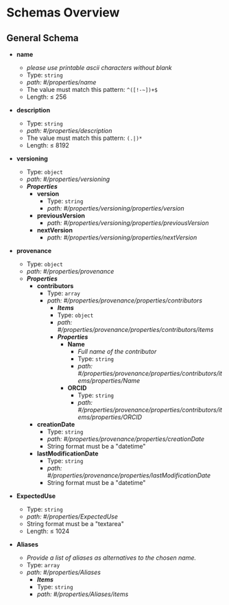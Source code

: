 # Schemas Overview

## General Schema
  - <b id="#/properties/name">name</b>
	 - _please use printable ascii characters without blank_
	 - Type: `string`
	 - <i id="/properties/name">path: #/properties/name</i>
	 - The value must match this pattern: `^([!-~])+$`
	 - Length:  &le; 256

 - <b id="#/properties/description">description</b>
	 - Type: `string`
	 - <i id="/properties/description">path: #/properties/description</i>
	 - The value must match this pattern: `(.|)*`
	 - Length:  &le; 8192



 - <b id="#/properties/versioning">versioning</b>
	 - Type: `object`
	 - <i id="/properties/versioning">path: #/properties/versioning</i>
	 - **_Properties_**
		 - <b id="#/properties/versioning/properties/version">version</b>
			 - Type: `string`
			 - <i id="/properties/versioning/properties/version">path: #/properties/versioning/properties/version</i>
		 - <b id="#/properties/versioning/properties/previousVersion">previousVersion</b>
			 - <i id="/properties/versioning/properties/previousVersion">path: #/properties/versioning/properties/previousVersion</i>
		 - <b id="#/properties/versioning/properties/nextVersion">nextVersion</b>
			 - <i id="/properties/versioning/properties/nextVersion">path: #/properties/versioning/properties/nextVersion</i>


 - <b id="#/properties/provenance">provenance</b>
	 - Type: `object`
	 - <i id="/properties/provenance">path: #/properties/provenance</i>
	 - **_Properties_**
		 - <b id="#/properties/provenance/properties/contributors">contributors</b>
			 - Type: `array`
			 - <i id="/properties/provenance/properties/contributors">path: #/properties/provenance/properties/contributors</i>
				 - **_Items_**
				 - Type: `object`
				 - <i id="/properties/provenance/properties/contributors/items">path: #/properties/provenance/properties/contributors/items</i>
				 - **_Properties_**
					 - <b id="#/properties/provenance/properties/contributors/items/properties/Name">Name</b>
						 - _Full name of the contributor_
						 - Type: `string`
						 - <i id="/properties/provenance/properties/contributors/items/properties/Name">path: #/properties/provenance/properties/contributors/items/properties/Name</i>
					 - <b id="#/properties/provenance/properties/contributors/items/properties/ORCID">ORCID</b>
						 - Type: `string`
						 - <i id="/properties/provenance/properties/contributors/items/properties/ORCID">path: #/properties/provenance/properties/contributors/items/properties/ORCID</i>
		 - <b id="#/properties/provenance/properties/creationDate">creationDate</b>
			 - Type: `string`
			 - <i id="/properties/provenance/properties/creationDate">path: #/properties/provenance/properties/creationDate</i>
			 - String format must be a "datetime"
		 - <b id="#/properties/provenance/properties/lastModificationDate">lastModificationDate</b>
			 - Type: `string`
			 - <i id="/properties/provenance/properties/lastModificationDate">path: #/properties/provenance/properties/lastModificationDate</i>
			 - String format must be a "datetime"

 - <b id="#/properties/ExpectedUse">ExpectedUse</b>
	 - Type: `string`
	 - <i id="/properties/ExpectedUse">path: #/properties/ExpectedUse</i>
	 - String format must be a "textarea"
	 - Length:  &le; 1024

- <b id="#/properties/Aliases">Aliases</b>
	 - _Provide a list of aliases as alternatives to the chosen name._
	 - Type: `array`
	 - <i id="/properties/Aliases">path: #/properties/Aliases</i>
		 - **_Items_**
		 - Type: `string`
		 - <i id="/properties/Aliases/items">path: #/properties/Aliases/items</i>